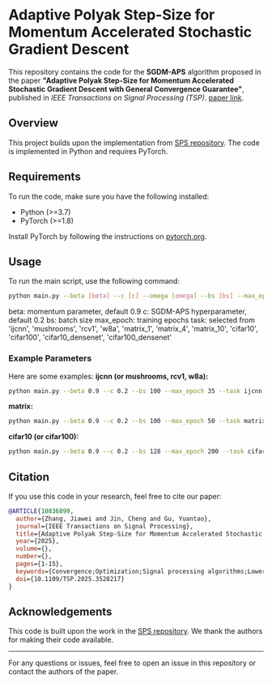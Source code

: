 # Adaptive Polyak Step-Size for Momentum Accelerated Stochastic Gradient Descent

This repository contains the code for the **SGDM-APS** algorithm proposed in the paper **"Adaptive Polyak Step-Size for Momentum Accelerated Stochastic Gradient Descent with General Convergence Guarantee"**, published in *IEEE Transactions on Signal Processing (TSP)*. [paper link](https://ieeexplore.ieee.org/document/10836899).

## Overview
This project builds upon the implementation from [SPS repository](https://github.com/IssamLaradji/sps). The code is implemented in Python and requires PyTorch.

## Requirements
To run the code, make sure you have the following installed:
- Python (>=3.7)
- PyTorch (>=1.8)

Install PyTorch by following the instructions on [pytorch.org](https://pytorch.org/get-started/).

## Usage
To run the main script, use the following command:
```bash
python main.py --beta [beta] --c [c] --omega [omega] --bs [bs] --max_epoch [max_epoch] --task [task]
```
beta: momentum parameter, default 0.9
c: SGDM-APS hyperparameter, default 0.2
bs: batch size
max_epoch: training epochs
task: selected from 'ijcnn', 'mushrooms', 'rcv1', 'w8a', 'matrix_1', 'matrix_4', 'matrix_10', 'cifar10', 'cifar100', 'cifar10_densenet', 'cifar100_densenet'

### Example Parameters
Here are some examples:
**ijcnn (or mushrooms, rcv1, w8a):**
   ```bash
   python main.py --beta 0.9 --c 0.2 --bs 100 --max_epoch 35 --task ijcnn
   ```
**matrix:**
   ```bash
   python main.py --beta 0.9 --c 0.2 --bs 100 --max_epoch 50 --task matrix_4
   ```
**cifar10 (or cifar100):**
   ```bash
   python main.py --beta 0.9 --c 0.2 --bs 128 --max_epoch 200 --task cifar10
   ```

## Citation
If you use this code in your research, feel free to cite our paper:
```bibtex
@ARTICLE{10836899,
  author={Zhang, Jiawei and Jin, Cheng and Gu, Yuantao},
  journal={IEEE Transactions on Signal Processing}, 
  title={Adaptive Polyak Step-Size for Momentum Accelerated Stochastic Gradient Descent with General Convergence Guarantee}, 
  year={2025},
  volume={},
  number={},
  pages={1-15},
  keywords={Convergence;Optimization;Signal processing algorithms;Lower bound;Interpolation;Tuning;Manuals;Convex functions;Upper bound;Training;Optimization;SGDM;momentum;Polyak stepsize;adaptive step size},
  doi={10.1109/TSP.2025.3528217}
}
```

## Acknowledgements
This code is built upon the work in the [SPS repository](https://github.com/IssamLaradji/sps). We thank the authors for making their code available.

---
For any questions or issues, feel free to open an issue in this repository or contact the authors of the paper.
